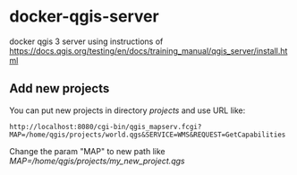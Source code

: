# docker-qgis-server

docker qgis 3 server using instructions of https://docs.qgis.org/testing/en/docs/training_manual/qgis_server/install.html

## Add new projects

You can put new projects in directory *projects* and use URL like:
```url
http://localhost:8080/cgi-bin/qgis_mapserv.fcgi?MAP=/home/qgis/projects/world.qgs&SERVICE=WMS&REQUEST=GetCapabilities
```
Change the param "MAP" to new path like *MAP=/home/qgis/projects/my_new_project.qgs*
